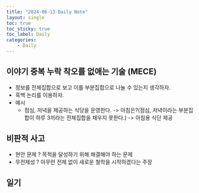 ```yaml
---
title: "2024-06-13 Daily Note"
layout: single
toc: true
toc_sticky: true
toc_label: Daily
categories:
    - Daily
---
```


## 이야기 중복 누락 착오를 없애는 기술 (MECE)
- 정보를 전체집합으로 보고 이를 부분집합으로 나눌 수 있는지 생각하자. 
- 흑백 논리를 이용하자.
- 예시
  - 점심, 저녁을 제공하는 식당을 운영한다. -> 아침은?(점심, 저녁이라는 부분집합이 하루 3끼라는 전체집합을 채우지 못한다.) -> 아침용 식단 제공
  
## 비판적 사고
- 현안 문제 ? 목적을 달성하기 위해 해결해야 하는 문제
- 무전제성 ? 아무런 전제 없이 새로운 철학을 시작하겠다는 주장
## 일기
